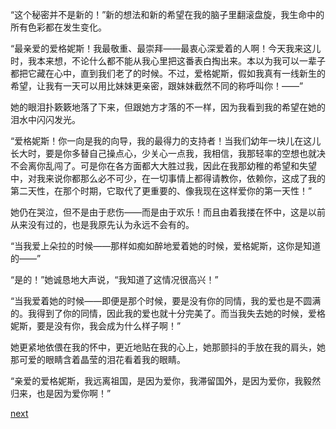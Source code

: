 
“这个秘密并不是新的！”新的想法和新的希望在我的脑子里翻滚盘旋，我生命中的所有色彩都在发生变化。

“最亲爱的爱格妮斯！我最敬重、最崇拜——最衷心深爱着的人啊！今天我来这儿时，我本来想，不论什么都不能从我心里把这番表白掏出来。本以为我可以一辈子都把它藏在心中，直到我们老了的时候。不过，爱格妮斯，假如我真有一线新生的希望，让我有一天可以用比妹妹更亲密，跟妹妹截然不同的称呼叫你！——”

她的眼泪扑簌簌地落了下来，但跟她方才落的不一样，因为我看到我的希望在她的泪水中闪闪发光。

“爱格妮斯！你一向是我的向导，我的最得力的支持者！当我们幼年一块儿在这儿长大时，要是你多替自己操点心，少关心一点我，我相信，我那轻率的空想也就决不会离你乱闯了。可是你在各方面都大大胜过我，因此在我那幼稚的希望和失望中，对我来说你都那么必不可少，在一切事情上都得请教你，依赖你，这成了我的第二天性，在那个时期，它取代了更重要的、像我现在这样爱你的第一天性！”

她仍在哭泣，但不是由于悲伤——而是由于欢乐！而且由着我搂在怀中，这是以前从来没有过的，也是我原先认为永远不会有的。

“当我爱上朵拉的时候——那样如痴如醉地爱着她的时候，爱格妮斯，这你是知道的——”

“是的！”她诚恳地大声说，“我知道了这情况很高兴！”

“当我爱着她的时候——即便是那个时候，要是没有你的同情，我的爱也是不圆满的。我得到了你的同情，因此我的爱也就十分完美了。而当我失去她的时候，爱格妮斯，要是没有你，我会成为什么样子啊！”

她更紧地依偎在我的怀中，更近地贴在我的心上，她那颤抖的手放在我的肩头，她那可爱的眼睛含着晶莹的泪花看着我的眼睛。

“亲爱的爱格妮斯，我远离祖国，是因为爱你，我滞留国外，是因为爱你，我毅然归来，也是因为爱你啊！”

[next](page766.md)